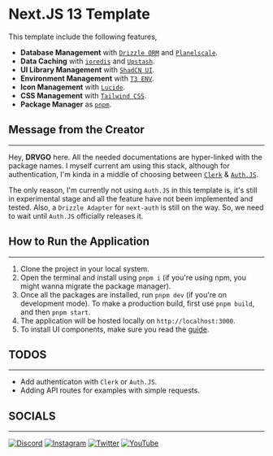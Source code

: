 # **Next.JS 13 Template**

This template include the following features,
* **Database Management** with [`Drizzle ORM`](https://orm.drizzle.team/) and [`Planelscale`](https://planetscale.com/).
* **Data Caching** with [`ioredis`](https://github.com/redis/ioredis) and [`Upstash`](https://upstash.com/).
* **UI Library Management** with [`ShadCN UI`](https://ui.shadcn.com/).
* **Environment Management** with [`T3 ENV`](https://env.t3.gg/docs/introduction).
* **Icon Management** with [`Lucide`](https://lucide.dev/).
* **CSS Management** with [`Tailwind CSS`](https://tailwindcss.com/).
* **Package Manager** as [`pnpm`](https://pnpm.io/).

## **Message from the Creator**
---
Hey, **DRVGO** here. All the needed documentations are hyper-linked with the package names. I myself current am using this stack, although for authentication, I'm kinda in a middle of choosing between [`Clerk`](https://clerk.com/) & [`Auth.JS`](https://authjs.dev/).

The only reason, I'm currently not using `Auth.JS` in this template is, it's still in experimental stage and all the feature have not been implemented and tested. Also, a `Drizzle Adapter` for `next-auth` is still on the way. So, we need to wait until `Auth.JS` officially releases it.

## **How to Run the Application**
---
1. Clone the project in your local system.
2. Open the terminal and install using `pnpm i` (if you're using npm, you might wanna migrate the package manager).
3. Once all the packages are installed, run `pnpm dev` (if you're on development mode). To make a production build, first use `pnpm build`, and then `pnpm start`.
4. The application will be hosted locally on `http://localhost:3000`.
5. To install UI components, make sure you read the [guide](https://ui.shadcn.com/).

## **TODOS**
---
* Add authenticaton with `Clerk` or `Auth.JS`.
* Adding API routes for examples with simple requests.

## **SOCIALS**
---

[![Discord](https://img.shields.io/badge/Discord-%237289DA.svg?logo=discord&logoColor=white)](https://dsc.gg/drvgo) [![Instagram](https://img.shields.io/badge/Instagram-%23E4405F.svg?logo=Instagram&logoColor=white)](https://instagram.com/itsdrvgo) [![Twitter](https://img.shields.io/badge/Twitter-%231DA1F2.svg?logo=Twitter&logoColor=white)](https://twitter.com/itsdrvgo) [![YouTube](https://img.shields.io/badge/YouTube-%23FF0000.svg?logo=YouTube&logoColor=white)](https://youtube.com/@itsdrvgo) 
